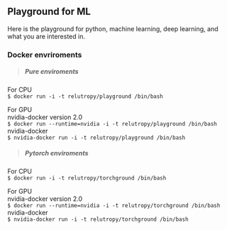 ## Playground for ML
Here is the playground for python, machine learning, deep learning, and what you are interested in.  

### Docker envriroments

> ##### Pure enviroments

For CPU  
`$ docker run -i -t relutropy/playground /bin/bash`  

For GPU   
nvidia-docker version 2.0   
  `$ docker run --runtime=nvidia -i -t relutropy/playground /bin/bash`    
nvidia-docker   
  `$ nvidia-docker run -i -t relutropy/playground /bin/bash`     
  
   
> ##### Pytorch enviroments

For CPU  
`$ docker run -i -t relutropy/torchground /bin/bash`  

For GPU   
nvidia-docker version 2.0   
  `$ docker run --runtime=nvidia -i -t relutropy/torchground /bin/bash`    
nvidia-docker   
  `$ nvidia-docker run -i -t relutropy/torchground /bin/bash`     
